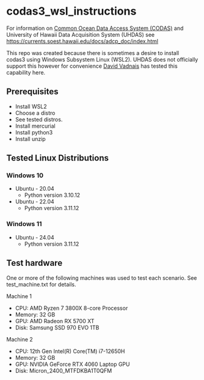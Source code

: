 # codas3_wsl_instructions
For information on [Common Ocean Data Access System (CODAS)](https://currents.soest.hawaii.edu/hg/codas3/) and University of Hawaii Data Acquisition System (UHDAS) see https://currents.soest.hawaii.edu/docs/adcp_doc/index.html 

This repo was created because there is sometimes a desire to install codas3 using Windows Subsystem Linux (WSL2).  UHDAS does not officially support this however for convenience [David Vadnais](https://currents.soest.hawaii.edu/home/people/) has tested this capability here. 

## Prerequisites
* Install WSL2
* Choose a distro
* See tested distros.
* Install mercurial
* Install python3
* Install unzip

## Tested Linux Distributions
### Windows 10
* Ubuntu - 20.04
    * Python version 3.10.12
* Ubuntu - 22.04
    * Python version 3.11.12 

### Windows 11
* Ubuntu - 24.04
    * Python version 3.11.12

## Test hardware
One or more of the following machines was used to test each scenario. See test_machine.txt for details.

Machine 1
* CPU: AMD Ryzen 7 3800X 8-core Processor
* Memory: 32 GB
* GPU: AMD Radeon RX 5700 XT
* Disk: Samsung SSD 970 EVO 1TB

Machine 2
* CPU: 12th Gen Intel(R) Core(TM) i7-12650H
* Memory: 32 GB
* GPU: NVIDIA GeForce RTX 4060 Laptop GPU
* Disk: Micron_2400_MTFDKBA1T0QFM
